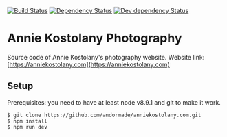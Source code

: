[![Build Status][travis-svg]][travis-url]
[![Dependency Status][david-deps-svg]][david-deps-url]
[![Dev dependency Status][david-devdeps-svg]][david-devdeps-url]

# Annie Kostolany Photography

Source code of Annie Kostolany's photography website.
Website link: [https://anniekostolany.com](https://anniekostolany.com)

## Setup

Prerequisites: you need to have at least node v8.9.1 and git to make it work.

    $ git clone https://github.com/andormade/anniekostolany.com.git
    $ npm install
    $ npm run dev

[travis-svg]: https://travis-ci.org/andormade/anniekostolany.com.svg?branch=master
[travis-url]: https://travis-ci.org/andormade/anniekostolany.com
[david-deps-svg]: https://david-dm.org/andormade/anniekostolany.com.svg
[david-deps-url]: https://david-dm.org/andormade/anniekostolany.com
[david-devdeps-svg]: https://david-dm.org/andormade/anniekostolany.com/dev-status.svg
[david-devdeps-url]: https://david-dm.org/andormade/anniekostolany.com#info=devDependencies
